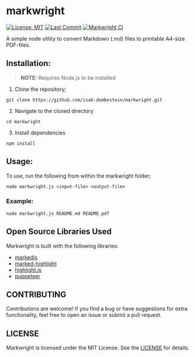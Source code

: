 # markwright

[![License: MIT](https://badgen.net/github/license/isak-dombestein/markwright)](LICENSE)
[![Last Commit](https://badgen.net/github/last-commit/isak-dombestein/markwright)](https://github.com/isak-dombestein/markwright/commits/main/)
[![Markwright CI](https://github.com/isak-dombestein/markwright/actions/workflows/ci.yml/badge.svg)](https://github.com/isak-dombestein/markwright/actions/workflows/ci.yml)

A simple node utility to convert Markdown (.md) files to printable A4-size PDF-files.

## Installation:
> **NOTE:** Requires Node.js to be installed

1. Clone the repository;
```shell
git clone https://github.com/isak-dombestein/markwright.git
```

2. Navigate to the cloned directory
```shell
cd markwright
```

3. Install dependencies
```shell
npm install
```

## Usage:
To use, run the following from within the markwright folder;

```shell
node markwright.js <input-file> <output-file>
```

### Example:
```shell
node markwright.js README.md README.pdf
```

## Open Source Libraries Used
Markwright is built with the following libraries:
- [markedjs](https://github.com/markedjs/marked)
- [marked-highlight](https://github.com/markedjs/marked-highlight)
- [highlight.js](https://highlightjs.org/)
- [puppeteer](https://pptr.dev/)

## CONTRIBUTING
Contributions are welcome! If you find a bug or have suggestions for extra functionality, feel free to open an issue or submit a pull request.

## LICENSE
Markwright is licensed under the MIT License. See the [LICENSE](LICENSE) for details.